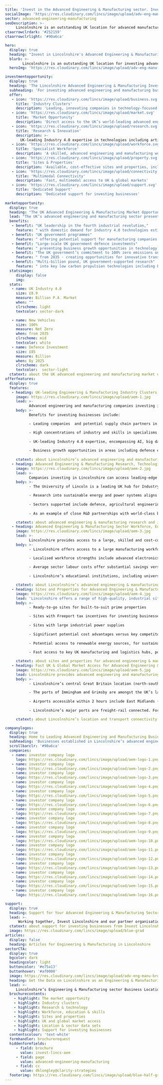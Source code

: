 ```yaml
---
title: 'Invest in the Advanced Engineering & Manufacturing sector. Invest in Lincolnshire'
socialImage: 'https://res.cloudinary.com/lincs/image/upload/adv-eng-manu-header.png'
sector: advanced-engineering-manufacturing
seoDescription: >-
     Lincolnshire is an outstanding UK location for advanced manufacturing and engineering, offering access to value-adding industry clusters and Industry 4.0 digital technologies with the potential to transform business productivity, efficiency and sustainability. 
ctaarrowclrdark: '#252159'             
ctaarrowclrlight: '#90a6ca'             

hero:
  display: true
  heading: "Invest in Lincolnshire's Advanced Engineering & Manufacturing Sector: Key Benefits and Opportunities"
  blurb: >-
        Lincolnshire is an outstanding UK location for investing advanced manufacturing and engineering companies, enabling access to value-adding industry clusters and Industry 4.0 digital technologies with the potential to transform business productivity, efficiency and sustainability. 
  heroImg: 'https://res.cloudinary.com/lincs/image/upload/adv-eng-manu-header.png'

investmentopportunity:
  display: true
  heading: 'The Lincolnshire Advanced Engineering & Manufacturing Investment Opportunity'
  subheading: 'For investing advanced engineering and manufacturing businesses, Lincolnshire offers:'
  offer:
   - icon: 'https://res.cloudinary.com/lincs/image/upload/business.svg'
     title: 'Industry Clusters'
     description: 'Leading, innovating companies in technology-focused sectors including defence and security, agricultural equipment, automotive and power systems technologies.'  
   - icon: 'https://res.cloudinary.com/lincs/image/upload/market.svg'
     title: 'Market Opportunity'
     description: 'Direct access to the UK’s world-leading advanced engineering and manufacturing sector, with growth areas including Industry 4.0 technologies, defence, and low-carbon transport.' 
   - icon: 'https://res.cloudinary.com/lincs/image/upload/research.svg'
     title: 'Research & Innovation'
     description: >-
       UK-leading Industry 4.0 expertise in technologies including artificial intelligence (AI), big data analytics, digitalisation, robotics and automation, and process industry systems.
   - icon: 'https://res.cloudinary.com/lincs/image/upload/workforce.svg'
     title: 'Specialist Workforce'
     description: 'A skilled, advanced engineering and manufacturing workforce that is outstanding in the UK.' 
   - icon: 'https://res.cloudinary.com/lincs/image/upload/property.svg'
     title: 'Sites & Properties'
     description: 'Available, cost-effective sites and properties, including options with large industrial power supplies and potential Freeport incentives.'           
   - icon: 'https://res.cloudinary.com/lincs/image/upload/connectivity.svg'
     title: 'Multimodal Connectivity'
     description: 'Fast, multimodal access to UK & global markets'          
   - icon: 'https://res.cloudinary.com/lincs/image/upload/support.svg'
     title: 'Dedicated Support'
     description: 'Dedicated support for investing businesses'    
             
marketopportunity:
  display: true
  heading: "The UK Advanced Engineering & Manufacturing Market Opportunity"
  lead: "The UK’s advanced engineering and manufacturing sector presents a range of opportunities for business investment, growth, reshoring and innovation."
  benefits:
   - benefit: "UK leadership in the fourth industrial revolution,"
     feature: " with domestic demand for Industry 4.0 technologies estimated to be worth £8.9 billion per year."
   - benefit: "UK government programmes"
     feature: " offering potential support for manufacturing companies investing and innovating with digital technologies."
   - benefit: "Large-scale UK government defence investments"
     feature: " presenting business growth opportunities in technology areas including AI, digital tech, robotics and drones."
   - benefit: "The UK government’s commitment to 100% zero emissions on all new vehicles"
     feature: " from 2035 - creating opportunities for innovative transport supply chain companies."
   - benefit: "Multi-billion pound, UK government-supported research"
     feature: " into key low carbon propulsion technologies including batteries, power electronics, motors and drives, and key related technologies including Connected and Autonomous Vehicles (CAVs)."
  statsimage:
     display: false
     img: 
  stats: 
   - name: UK Industry 4.0
     size: £8.9
     measure: Billion P.A. Market
     when: ""
     clrscheme: light
     textcolor: sector-dark

   - name: New Vehicles
     size: 100%
     measure: Net Zero 
     when: from 2035
     clrscheme: mid
     textcolor: white
   - name: Defence Investment
     size: £85 
     measure: Billion
     when: By 2025
     clrscheme: dark
     textcolor:  sector-light     
  ctatext: about the UK advanced engineering and manufacturing market opportunity
offerfeatures:
  display: true
  features:
   - heading: UK-leading Engineering & Manufacturing Industry Clusters and Supply Chains
     image: https://res.cloudinary.com/lincs/image/upload/aem-1.jpg
     lead: >-
           Advanced engineering and manufacturing companies investing in Lincolnshire can join research-driven industry clusters  and access cutting-edge,  productivity-focused industrial digitalisation technologies.
     body: >-
           Benefits for investing businesses include:

           - Leading companies  and potential supply chain partners in the defence, automotive, agricultural, and power generation engineering and technology sectors.

           - High concentrations of industry and skills in specialisms including machinery and equipment manufacturing, computing and electronics. 
           
           - UK-leading Industry 4.0 expertise, encompassing AI, big data analytics, digitalisation and automation, applied across diverse industrial sectors.
           
           - Business growth opportunities in areas including defence electronics, automotive drivetrain and lightweighting, and low-carbon, connected and autonomous vehicles.
 
     ctatext: about Lincolnshire’s advanced engineering and manufacturing industry clusters                    
   - heading: Advanced Engineering & Manufacturing Research, Technologies and Innovation
     image: https://res.cloudinary.com/lincs/image/upload/aem-2.jpg
     lead: >-
           Companies investing in Lincolnshire can access leading-edge Industry 4.0-focused research and innovation - combining advanced engineering and digital expertise to transform business productivity, efficiency, agility and sustainability.
     body: >-
           - The University of Lincoln is a leading UK hub for Industry 4.0 R&D, with dedicated research centres applying AI, machine learning, big data analytics, and robotics and automation technologies to key industry challenges.

           - Research into sustainable energy and power systems aligns with the core competencies of regional industry, and the drive for low-carbon energy and propulsion technologies.
          
           - Sectors supported include defence, agricultural engineering, process manufacturing, and low-carbon, connected vehicles.
           
           - As an example of close R&D partnerships with world-class businesses, Lincoln is one of very few UK universities to hold Siemens Global Principal Partner status.

     ctatext: about advanced engineering & manufacturing research and innovation in Lincolnshire 
   - heading: Advanced Engineering & Manufacturing Sector Workforce, Education and Skills
     image: https://res.cloudinary.com/lincs/image/upload/aem-3.jpg
     lead: >-
           Lincolnshire provides access to a large, skilled and cost-competitive advanced engineering and manufacturing workforce, enabling easier recruitment, fast project delivery and improved productivity for investing businesses.
     body: >-
           - Lincolnshire offers access to a large manufacturing workforce, with a significantly higher percentage of workers in the sector than the Great Britain average.

           - Localised workforce strengths include advanced electronics, machinery and equipment, and transport equipment manufacturing.
           
           - Average sector labour costs offer substantial savings versus the national average.
           
           - Lincolnshire’s educational institutions, including universities and further education colleges, address the specific skills requirements of the area’s advanced engineering and manufacturing businesses - through specialised courses and state-of-the-art technology centres.

     ctatext: about Lincolnshire’s advanced engineering & manufacturing workforce, education and skills 
   - heading: Sites and Properties for Advanced Engineering & Manufacturing Businesses in Lincolnshire
     image: https://res.cloudinary.com/lincs/image/upload/aem-4.jpg
     lead: 'Lincolnshire offers a range of high-quality, industrial sites and property solutions for investing advanced engineering and manufacturing businesses, including:'
     body: >-
           - Ready-to-go sites for built-to-suit prime properties

           - Sites with Freeport tax incentives for investing businesses
           
           - Sites with large industrial power supplies
           
           - Significant potential cost advantages versus key competitor locations
           
           - Potential access to renewable energy sources, for sustainable supply chains
           
           - Fast access to key UK manufacturing and logistics hubs, ports and airports

     ctatext: about sites and properties for advanced engineering & manufacturing businesses in Lincolnshire
   - heading: Fast UK & Global Market Access for Advanced Engineering & Manufacturing Businesses
     image: https://res.cloudinary.com/lincs/image/upload/aem-5.jpg
     lead: Lincolnshire provides advanced engineering and manufacturing businesses with fast, multimodal access to UK and international markets.
     body: >-
           - Lincolnshire’s central Great Britain location (north-south) enables fast access by road to the UK’s major manufacturing centres and markets.

           - The ports of Immingham and Grimsby are amongst the UK’s largest by tonnage, offering diverse cargo handling capabilities and global seafreight connectivity.
           
           - Airports accessible within 2 hours include East Midlands (the UK’s no.2 air cargo hub), Birmingham and Leeds-Bradford. Within Lincolnshire, Humberside Airport’s Amsterdam Schiphol hub-feeder service enables access to hundreds of global destinations. 
           
           - Lincolnshire’s major ports are freight-rail connected. For business travellers, London is accessible by rail from Lincoln in less than 2 hours.

     ctatext: about Lincolnshire’s location and transport connectivity 

companylogos:
  display: true
  heading: Home to Leading Advanced Engineering and Manufacturing Businesses
  subheading: 'Businesses established in Lincolnshire’s advanced engineering & manufacturing sector include:'
  scrollbarclr: '#90a6ca'
  companies:
   - name: investor company logo
     logo: https://res.cloudinary.com/lincs/image/upload/aem-logo-1.png
   - name: investor company logo
     logo: https://res.cloudinary.com/lincs/image/upload/aem-logo-2.png
   - name: investor company logo
     logo: https://res.cloudinary.com/lincs/image/upload/aem-logo-3.png?1
   - name: investor company logo
     logo: https://res.cloudinary.com/lincs/image/upload/aem-logo-4.png
   - name: investor company logo
     logo: https://res.cloudinary.com/lincs/image/upload/aem-logo-5.png
   - name: investor company logo
     logo: https://res.cloudinary.com/lincs/image/upload/aem-logo-6.png
   - name: investor company logo
     logo: https://res.cloudinary.com/lincs/image/upload/aem-logo-7.png
   - name: investor company logo
     logo: https://res.cloudinary.com/lincs/image/upload/aem-logo-8.png
   - name: investor company logo
     logo: https://res.cloudinary.com/lincs/image/upload/aem-logo-9.png
   - name: investor company logo
     logo: https://res.cloudinary.com/lincs/image/upload/aem-logo-10.png
   - name: investor company logo
     logo: https://res.cloudinary.com/lincs/image/upload/aem-logo-11.png
   - name: investor company logo
     logo: https://res.cloudinary.com/lincs/image/upload/aem-logo-12.png?1
   - name: investor company logo
     logo: https://res.cloudinary.com/lincs/image/upload/aem-logo-13.png
   - name: investor company logo
     logo: https://res.cloudinary.com/lincs/image/upload/aem-logo-14.png
   - name: investor company logo
     logo: https://res.cloudinary.com/lincs/image/upload/aem-logo-15.png?1
   - name: investor company logo
     logo: https://res.cloudinary.com/lincs/image/upload/aem-logo-16.png  

support:
  display: true
  heading: Support for Your Advanced Engineering & Manufacturing Sector Business Investment
  lead: >-
      Working together, Invest Lincolnshire and our partner organisations, including local authorities, education providers and businesses, provide dedicated support to ensure a ‘soft landing’ for companies locating and investing in Lincolnshire.
  ctatext: about support for investing businesses from Invest Lincolnshire
  image: https://res.cloudinary.com/lincs/image/upload/blue-grad
articles:
  display: false
  heading: Articles for Engineering & Manufacturing in Lincolnshire
sectorCTA:
  display: true
  bgcolor: dark
  headingcolor: light
  buttoncolor: '#e75a13'
  buttonhover: '#af0000'
  image: https://res.cloudinary.com/lincs/image/upload/adv-eng-manu-brochure.png
  heading: Get the Data on Lincolnshire as an Engineering & Manufacturing Business Location
  lead: >-
     Lincolnshire’s Engineering & Manufacturing sector Business Location Guide provides essential information and data for companies researching and evaluating Lincolnshire as a potential investment location, including:                                       
  brochurecontents:
    - highlight: The market opportunity
    - highlight: Industry clusters
    - highlight: Research & technology
    - highlight: Workforce, education & skills
    - highlight: Sites and properties
    - highlight: UK and global market access
    - highlight: Location & sector data sets
    - highlight: Support for investing businesses
  contentscolour: 'text-white'
  formhandler: brochurerequest
  hiddenformfields:
     - field: brochure
       value: invest-lincs-aem
     - field: page
       value: advanced-engineering-manufacturing        
     - field: cc
       value: dklongley@clarity-strategies   
  footerimg: https://res.cloudinary.com/lincs/image/upload/blue-half-grad.png 
---
```



